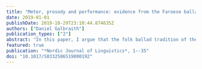 ```yaml
---
title: "Meter, prosody and performance: evidence from the Faroese ballads"
date: 2019-01-01
publishDate: 2019-10-29T23:10:44.874635Z
authors: ["Daniel Galbraith"]
publication_types: ["2"]
abstract: "In this paper, I argue that the folk ballad tradition of the Faroe Islands, to date never examined in detail by metrists, offers substantial empirical support for the necessity of maintaining the classic metrical template, as well as the distinction between metrical and prosodic structure: meter is an abstraction which can neither be collapsed into phonology, nor fundamentally detached from it (Kiparsky 2006, Blumenfeld 2015, pace Hayes & MacEachern 1998, Fabb & Halle 2008). The ballad performances also reveal a unidirectional correspondence from strong metrical positions to strong dance steps and strong musical beats, indicating that metrical prominence plays a significant role in determining rhythm. The Faroese tradition thus provides a window into the relation between metrical structure and performance. In support of my conclusions I draw upon both the ballad texts and audio-visual recordings of sections of sample ballads I made on the Faroe Islands."
featured: true
publication: "*Nordic Journal of Linguistics*, 1--35"
doi: "10.1017/S0332586519000192"
---
```


